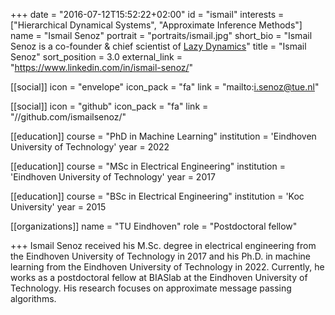 +++
date = "2016-07-12T15:52:22+02:00"
id = "ismail"
interests = ["Hierarchical Dynamical Systems", "Approximate Inference Methods"]
name = "Ismail Senoz"
portrait = "portraits/ismail.jpg"
short_bio = "Ismail Senoz is a co-founder & chief scientist of [Lazy Dynamics](https://lazydynamics.com/)"
title = "Ismail Senoz"
sort_position = 3.0
external_link = "https://www.linkedin.com/in/ismail-senoz/"

[[social]]
    icon = "envelope"
    icon_pack = "fa"
    link = "mailto:i.senoz@tue.nl"

[[social]]
    icon = "github"
    icon_pack = "fa"
    link = "//github.com/ismailsenoz/"

[[education]]
    course = "PhD in Machine Learning"
    institution = 'Eindhoven University of Technology'
    year = 2022

[[education]]
    course = "MSc in Electrical Engineering"
    institution = 'Eindhoven University of Technology'
    year = 2017

[[education]]
    course = "BSc in Electrical Engineering"
    institution = 'Koc University'
    year = 2015



[[organizations]]
    name = "TU Eindhoven"
    role = "Postdoctoral fellow"

+++
Ismail Senoz received his M.Sc. degree in electrical engineering from the Eindhoven University of Technology in 2017 and his Ph.D. in machine learning from the Eindhoven University of Technology in 2022. Currently, he works as a postdoctoral fellow at BIASlab at the Eindhoven University of Technology. His research focuses on approximate message passing algorithms.
